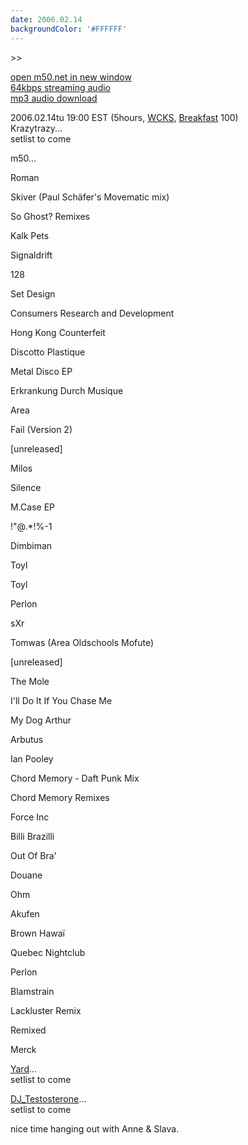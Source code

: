 ```yaml
---
date: 2006.02.14
backgroundColor: '#FFFFFF'
---
```


\>>

[open m50.net in new window  
](http://m50.net/)[64kbps streaming audio](http://m50.net/streamed/2006.02.14\(64\).ra)  
[mp3 audio download](http://m50.net/streamed/2006.02.14\(64\).mp3)

2006.02.14tu 19:00 EST (5hours, [WCKS](http://www.wcks.org/), [Breakfast](http://breakfast.wcks.org/) 100)  
Krazytrazy...  
setlist to come  

m50...  

Roman

Skiver (Paul Schäfer's Movematic mix)

So Ghost? Remixes

Kalk Pets

Signaldrift

128

Set Design

Consumers Research and Development

Hong Kong Counterfeit

Discotto Plastique

Metal Disco EP

Erkrankung Durch Musique

Area

Fail (Version 2)

\[unreleased\]

Milos

Silence

M.Case EP

!"@.\*!%-1

Dimbiman

Toyl

Toyl

Perlon

sXr

Tomwas (Area Oldschools Mofute)

\[unreleased\]

The Mole

I'll Do It If You Chase Me

My Dog Arthur

Arbutus

Ian Pooley

Chord Memory - Daft Punk Mix

Chord Memory Remixes

Force Inc

Billi Brazilli

Out Of Bra'

Douane

Ohm

Akufen

Brown Hawaï

Quebec Nightclub

Perlon

Blamstrain

Lackluster Remix

Remixed

Merck


[Yard](http://yard.tandjrec.com/)...  
setlist to come  

[DJ\_Testosterone](http://www.elleinad.ca/)...  
setlist to come  

nice time hanging out with Anne & Slava.